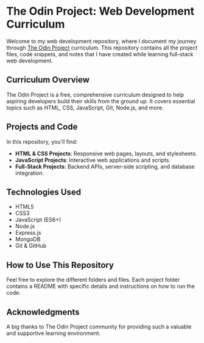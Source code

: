 # The Odin Project: Web Development Curriculum

Welcome to my web development repository, where I document my journey through [The Odin Project](https://www.theodinproject.com/) curriculum. This repository contains all the project files, code snippets, and notes that I have created while learning full-stack web development. 

## Curriculum Overview
The Odin Project is a free, comprehensive curriculum designed to help aspiring developers build their skills from the ground up. It covers essential topics such as HTML, CSS, JavaScript, Git, Node.js, and more.

## Projects and Code
In this repository, you'll find:
- **HTML & CSS Projects**: Responsive web pages, layouts, and stylesheets.
- **JavaScript Projects**: Interactive web applications and scripts.
- **Full-Stack Projects**: Backend APIs, server-side scripting, and database integration.

## Technologies Used
- HTML5
- CSS3
- JavaScript (ES6+)
- Node.js
- Express.js
- MongoDB
- Git & GitHub

## How to Use This Repository
Feel free to explore the different folders and files. Each project folder contains a README with specific details and instructions on how to run the code.

## Acknowledgments
A big thanks to The Odin Project community for providing such a valuable and supportive learning environment.
